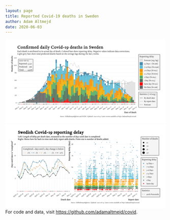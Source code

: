 ```yaml
---
layout: page
title: Reported Covid-19 deaths in Sweden
author: Adam Altmejd
date: 2020-06-03
---
```


![Graph of Swedish Covid-19 deaths with reporting delay.](deaths_lag_sweden_2020-06-03.png "Swedish Covid-19 deaths.")
![Graph of Swedish Covid-19 reporting delay in daily deaths.](lag_trend_sweden_2020-06-03.png "Trend in Swedish Covid-19 mortality reporting delay.")
For code and data, visit <https://github.com/adamaltmejd/covid>.
